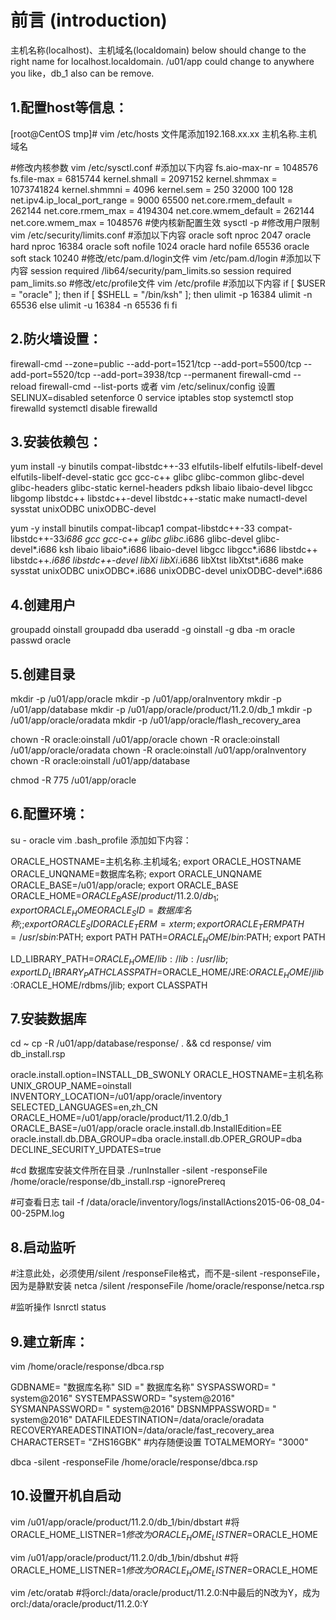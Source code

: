 # 前言 (introduction)
主机名称(localhost)、主机域名(localdomain) below should change to the right name for localhost.localdomain.
/u01/app could change to anywhere you like，db_1 also can be remove. 

## 1.配置host等信息：
[root@CentOS tmp]# vim /etc/hosts
文件尾添加192.168.xx.xx 主机名称.主机域名

#修改内核参数
vim /etc/sysctl.conf
#添加以下内容
fs.aio-max-nr = 1048576
fs.file-max = 6815744
kernel.shmall = 2097152
kernel.shmmax = 1073741824
kernel.shmmni = 4096
kernel.sem = 250 32000 100 128
net.ipv4.ip_local_port_range = 9000 65500
net.core.rmem_default = 262144
net.core.rmem_max = 4194304
net.core.wmem_default = 262144
net.core.wmem_max = 1048576
#使内核新配置生效
sysctl -p
#修改用户限制
vim /etc/security/limits.conf
#添加以下内容
oracle           soft    nproc           2047
oracle           hard    nproc           16384
oracle           soft    nofile          1024
oracle           hard    nofile          65536
oracle           soft    stack           10240
#修改/etc/pam.d/login文件
vim /etc/pam.d/login
#添加以下内容
session  required   /lib64/security/pam_limits.so
session  required   pam_limits.so
#修改/etc/profile文件
vim /etc/profile
#添加以下内容
if [ $USER = "oracle" ]; then
  if [ $SHELL = "/bin/ksh" ]; then
   ulimit -p 16384
   ulimit -n 65536
  else
   ulimit -u 16384 -n 65536
  fi
fi

## 2.防火墙设置：
firewall-cmd --zone=public --add-port=1521/tcp --add-port=5500/tcp --add-port=5520/tcp --add-port=3938/tcp --permanent
firewall-cmd --reload
firewall-cmd --list-ports
或者
vim /etc/selinux/config
设置SELINUX=disabled
setenforce 0
service iptables stop
systemctl stop firewalld
systemctl disable firewalld

## 3.安装依赖包：
yum install -y  binutils compat-libstdc++-33 elfutils-libelf elfutils-libelf-devel elfutils-libelf-devel-static gcc gcc-c++ glibc glibc-common glibc-devel glibc-headers glibc-static kernel-headers pdksh libaio libaio-devel libgcc libgomp libstdc++ libstdc++-devel libstdc++-static make numactl-devel sysstat unixODBC unixODBC-devel

yum -y install binutils compat-libcap1 compat-libstdc++-33 compat-libstdc++-33*i686 gcc gcc-c++ glibc glibc*.i686 glibc-devel glibc-devel*.i686 ksh libaio libaio*.i686 libaio-devel libgcc libgcc*.i686 libstdc++ libstdc++*.i686 libstdc++-devel libXi libXi*.i686 libXtst libXtst*.i686 make sysstat unixODBC unixODBC*.i686 unixODBC-devel unixODBC-devel*.i686

## 4.创建用户
groupadd oinstall
groupadd dba
useradd -g oinstall -g dba -m oracle
passwd oracle

## 5.创建目录
mkdir -p /u01/app/oracle
mkdir -p /u01/app/oraInventory
mkdir -p /u01/app/database
mkdir -p /u01/app/oracle/product/11.2.0/db_1
mkdir -p /u01/app/oracle/oradata
mkdir -p /u01/app/oracle/flash_recovery_area

chown -R oracle:oinstall /u01/app/oracle
chown -R oracle:oinstall /u01/app/oracle/oradata
chown -R oracle:oinstall /u01/app/oraInventory
chown -R oracle:oinstall /u01/app/database

chmod -R 775 /u01/app/oracle

## 6.配置环境：
su - oracle
vim .bash_profile  添加如下内容：

ORACLE_HOSTNAME=主机名称.主机域名; export ORACLE_HOSTNAME
ORACLE_UNQNAME=数据库名称; export ORACLE_UNQNAME
ORACLE_BASE=/u01/app/oracle; export ORACLE_BASE
ORACLE_HOME=$ORACLE_BASE/product/11.2.0/db_1; export ORACLE_HOME
ORACLE_SID=数据库名称;; export ORACLE_SID
ORACLE_TERM=xterm; export ORACLE_TERM
PATH=/usr/sbin:$PATH; export PATH
PATH=$ORACLE_HOME/bin:$PATH; export PATH

LD_LIBRARY_PATH=$ORACLE_HOME/lib:/lib:/usr/lib; export LD_LIBRARY_PATH
CLASSPATH=$ORACLE_HOME/JRE:$ORACLE_HOME/jlib:$ORACLE_HOME/rdbms/jlib; export CLASSPATH

## 7.安装数据库
cd ~
cp -R /u01/app/database/response/ . && cd response/
vim db_install.rsp

oracle.install.option=INSTALL_DB_SWONLY
ORACLE_HOSTNAME=主机名称
UNIX_GROUP_NAME=oinstall
INVENTORY_LOCATION=/u01/app/oracle/inventory
SELECTED_LANGUAGES=en,zh_CN
ORACLE_HOME=/u01/app/oracle/product/11.2.0/db_1
ORACLE_BASE=/u01/app/oracle
oracle.install.db.InstallEdition=EE
oracle.install.db.DBA_GROUP=dba
oracle.install.db.OPER_GROUP=dba
DECLINE_SECURITY_UPDATES=true

#cd 数据库安装文件所在目录
./runInstaller -silent -responseFile /home/oracle/response/db_install.rsp -ignorePrereq

#可查看日志
tail -f /data/oracle/inventory/logs/installActions2015-06-08_04-00-25PM.log

## 8.启动监听
#注意此处，必须使用/silent /responseFile格式，而不是-silent -responseFile，因为是静默安装
netca /silent /responseFile /home/oracle/response/netca.rsp

#监听操作
lsnrctl status

## 9.建立新库：

vim /home/oracle/response/dbca.rsp

GDBNAME= "数据库名称"
SID =" 数据库名称"
SYSPASSWORD= " system@2016"
SYSTEMPASSWORD= "system@2016"
SYSMANPASSWORD= " system@2016"
DBSNMPPASSWORD= " system@2016"
DATAFILEDESTINATION=/data/oracle/oradata
RECOVERYAREADESTINATION=/data/oracle/fast_recovery_area
CHARACTERSET= "ZHS16GBK"
#内存随便设置
TOTALMEMORY= "3000"

dbca -silent -responseFile /home/oracle/response/dbca.rsp

## 10.设置开机自启动

vim /u01/app/oracle/product/11.2.0/db_1/bin/dbstart
#将ORACLE_HOME_LISTNER=$1修改为ORACLE_HOME_LISTNER=$ORACLE_HOME

vim /u01/app/oracle/product/11.2.0/db_1/bin/dbshut
#将ORACLE_HOME_LISTNER=$1修改为ORACLE_HOME_LISTNER=$ORACLE_HOME

vim /etc/oratab
#将orcl:/data/oracle/product/11.2.0:N中最后的N改为Y，成为orcl:/data/oracle/product/11.2.0:Y


